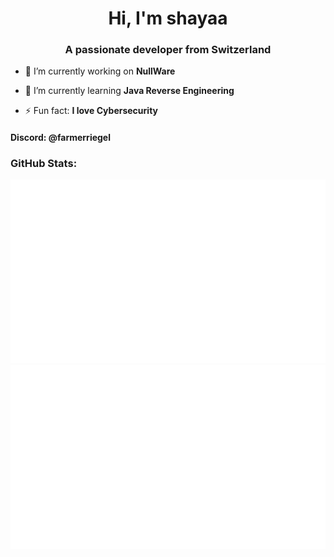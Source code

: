 <h1 align="center">Hi, I'm shayaa</h1>
<h3 align="center">A passionate developer from Switzerland</h3>

- 🔭 I’m currently working on **NullWare**

- 🌱 I’m currently learning **Java Reverse Engineering**


- ⚡ Fun fact: **I love Cybersecurity**

<h4>Discord: @farmerriegel</h4>
<p align="left">
</p>


<H3>GitHub Stats:</H3>

![](https://raw.githubusercontent.com/Vxrtrauter/profile/master/generated/overview.svg#gh-dark-mode-only)
![](https://raw.githubusercontent.com/Vxrtrauter/profile/master/generated/languages.svg#gh-dark-mode-only)









